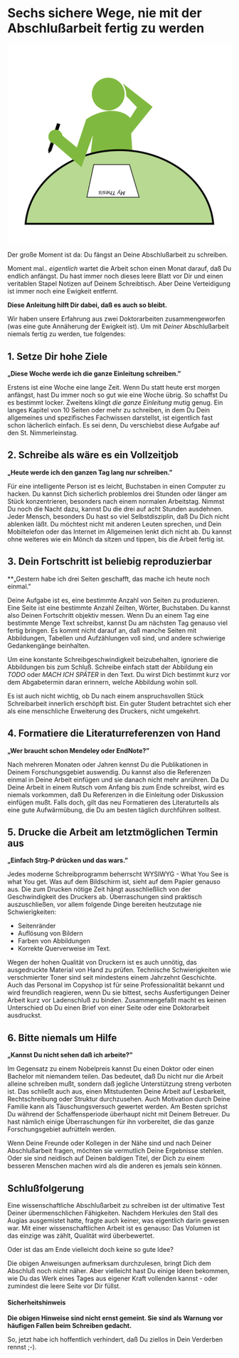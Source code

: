 
# Sechs sichere Wege, nie mit der Abschlußarbeit fertig zu werden

![Das leere Blatt](images/thesis_writing.png)

Der große Moment ist da: Du fängst an Deine Abschlußarbeit zu schreiben.

Moment mal.. *eigentlich* wartet die Arbeit schon einen Monat darauf, daß Du endlich anfängst. Du hast immer noch dieses leere Blatt vor Dir und einen veritablen Stapel Notizen auf Deinem Schreibtisch. Aber Deine Verteidigung ist immer noch eine Ewigkeit entfernt.

**Diese Anleitung hilft Dir dabei, daß es auch so bleibt.**

Wir haben unsere Erfahrung aus zwei Doktorarbeiten zusammengeworfen (was eine gute Annäherung der Ewigkeit ist). Um mit *Deiner* Abschlußarbeit niemals fertig zu werden, tue folgendes:

## 1. Setze Dir hohe Ziele

**„Diese Woche werde ich die ganze Einleitung schreiben.”**

Erstens ist eine Woche eine lange Zeit. Wenn Du statt heute erst morgen anfängst, hast Du immer noch so gut wie eine Woche übrig. So schaffst Du es bestimmt locker. Zweitens klingt *die ganze Einleitung* mutig genug. Ein langes Kapitel von 10 Seiten oder mehr zu schreiben, in dem Du Dein allgemeines und spezifisches Fachwissen darstellst, ist eigentlich fast schon lächerlich einfach. Es sei denn, Du verschiebst diese Aufgabe auf den St. Nimmerleinstag.

## 2. Schreibe als wäre es ein Vollzeitjob

**„Heute werde ich den ganzen Tag lang nur schreiben.”**

Für eine intelligente Person ist es leicht, Buchstaben in einen Computer zu hacken. Du kannst Dich sicherlich problemlos drei Stunden oder länger am Stück konzentrieren, besonders nach einem normalen Arbeitstag. Nimmst Du noch die Nacht dazu, kannst Du die drei auf acht Stunden ausdehnen. Jeder Mensch, besonders Du hast so viel Selbstdisziplin, daß Du Dich nicht ablenken läßt. Du möchtest nicht mit anderen Leuten sprechen, und Dein Mobiltelefon oder das Internet im Allgemeinen lenkt dich nicht ab. Du kannst ohne weiteres wie ein Mönch da sitzen und tippen, bis die Arbeit fertig ist.


## 3. Dein Fortschritt ist beliebig reproduzierbar

**„Gestern habe ich drei Seiten geschafft, das mache ich heute noch einmal.”

Deine Aufgabe ist es, eine bestimmte Anzahl von Seiten zu produzieren. Eine Seite ist eine bestimmte Anzahl Zeilten, Wörter, Buchstaben. Du kannst also Deinen Fortschritt objektiv messen. Wenn Du an einem Tag eine bestimmte Menge Text schreibst, kannst Du am nächsten Tag genauso viel fertig bringen. Es kommt nicht darauf an, daß manche Seiten mit Abbildungen, Tabellen und Aufzählungen voll sind, und andere schwierige Gedankengänge beinhalten.

Um eine konstante Schreibgeschwindigkeit beizubehalten, ignoriere die Abbildungen bis zum Schluß. Schreibe einfach statt der Abbildung ein *TODO* oder *MACH ICH SPÄTER* in den Text. Du wirst Dich bestimmt kurz vor dem Abgabetermin daran erinnern, welche Abbildung wohin soll.

Es ist auch nicht wichtig, ob Du nach einem anspruchsvollen Stück Schreibarbeit innerlich erschöpft bist. Ein guter Student betrachtet sich eher als eine menschliche Erweiterung des Druckers, nicht umgekehrt.


## 4. Formatiere die Literaturreferenzen von Hand

**„Wer braucht schon Mendeley oder EndNote?”**

Nach mehreren Monaten oder Jahren kennst Du die Publikationen in Deinem Forschungsgebiet auswendig. Du kannst also die Referenzen einmal in Deine Arbeit einfügen und sie danach nicht mehr anrühren. Da Du Deine Arbeit in einem Rutsch vom Anfang bis zum Ende schreibst, wird es niemals vorkommen, daß Du Referenzen in die Einleitung oder Diskussion einfügen mußt. Falls doch, gilt das neu Formatieren des Literaturteils als eine gute Aufwärmübung, die Du am besten täglich durchführen solltest.


## 5. Drucke die Arbeit am letztmöglichen Termin aus

**„Einfach Strg-P drücken und das wars.”**

Jedes moderne Schreibprogramm beherrscht WYSIWYG - What You See is what You get. Was auf dem Bildschirm ist, sieht auf dem Papier genauso aus. Die zum Drucken nötige Zeit hängt ausschließlich von der Geschwindigkeit des Druckers ab. Überraschungen sind praktisch auszuschließen, vor allem folgende Dinge bereiten heutzutage nie Schwierigkeiten:

* Seitenränder
* Auflösung von Bildern
* Farben von Abbildungen
* Korrekte Querverweise im Text.

Wegen der hohen Qualität von Druckern ist es auch unnötig, das ausgedruckte Material von Hand zu prüfen. Technische Schwierigkeiten wie verschmierter Toner sind seit mindestens einem Jahrzehnt Geschichte. Auch das Personal im Copyshop ist für seine Professionalität bekannt und wird freundlich reagieren, wenn Du sie bittest, sechs Ausfertigungen Deiner Arbeit kurz vor Ladenschluß zu binden. Zusammengefaßt macht es keinen Unterschied ob Du einen Brief von einer Seite oder eine Doktorarbeit ausdruckst.


## 6. Bitte niemals um Hilfe

**„Kannst Du nicht sehen daß ich arbeite?”**

Im Gegensatz zu einem Nobelpreis kannst Du einen Doktor oder einen Bachelor mit niemandem teilen. Das bedeutet, daß Du nicht nur die Arbeit alleine schreiben mußt, sondern daß jegliche Unterstützung streng verboten ist. Das schließt auch aus, einen Mitstudenten Deine Arbeit auf Lesbarkeit, Rechtschreibung oder Struktur durchzusehen. Auch Motivation durch Deine Familie kann als Täuschungsversuch gewertet werden. Am Besten sprichst Du während der Schaffensperiode überhaupt nicht mit Deinem Betreuer. Du hast nämlich einige Überraschungen für ihn vorbereitet, die das ganze Forschungsgebiet aufrütteln werden.

Wenn Deine Freunde oder Kollegen in der Nähe sind und nach Deiner Abschlußarbeit fragen, möchten sie vermutlich Deine Ergebnisse stehlen. Oder sie sind neidisch auf Deinen baldigen Titel, der Dich zu einem besseren Menschen machen wird als die anderen es jemals sein können.

## Schlußfolgerung

Eine wissenschaftliche Abschlußarbeit zu schreiben ist der ultimative Test Deiner übermenschlichen Fähigkeiten. Nachdem Herkules den Stall des Augias ausgemistet hatte, fragte auch keiner, was eigentlich darin gewesen war. Mit einer wissenschaftlichen Arbeit ist es genauso: Das Volumen ist das einzige was zählt, Qualität wird überbewertet.

Oder ist das am Ende vielleicht doch keine so gute Idee?

Die obigen Anweisungen aufmerksam durchzulesen, bringt Dich dem Abschluß noch nicht näher. Aber vielleicht hast Du einige Ideen bekommen, wie Du das Werk eines Tages aus eigener Kraft vollenden kannst - oder zumindest die leere Seite vor Dir füllst.

#### Sicherheitshinweis

**Die obigen Hinweise sind nicht ernst gemeint. Sie sind als Warnung vor häufigen Fallen beim Schreiben gedacht.** 

So, jetzt habe ich hoffentlich verhindert, daß Du ziellos in Dein Verderben rennst ;-).
